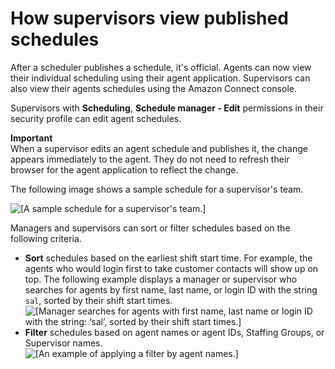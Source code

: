 # How supervisors view published schedules<a name="scheduling-view-schedule-supervisors"></a>

After a scheduler publishes a schedule, it's official\. Agents can now view their individual scheduling using their agent application\. Supervisors can also view their agents schedules using the Amazon Connect console\.

Supervisors with **Scheduling**, **Schedule manager \- Edit** permissions in their security profile can edit agent schedules\.

**Important**  
When a supervisor edits an agent schedule and publishes it, the change appears immediately to the agent\. They do not need to refresh their browser for the agent application to reflect the change\.

The following image shows a sample schedule for a supervisor's team\.

![\[A sample schedule for a supervisor's team.\]](http://docs.aws.amazon.com/connect/latest/adminguide/images/scheduling-view-schedule-supervisors-filter2.png)

Managers and supervisors can sort or filter schedules based on the following criteria\.
+ **Sort** schedules based on the earliest shift start time\. For example, the agents who would login first to take customer contacts will show up on top\. The following example displays a manager or supervisor who searches for agents by first name, last name, or login ID with the string `sal`, sorted by their shift start times\.  
![\[Manager searches for agents with first name, last name or login ID with the string: ‘sal’, sorted by their shift start times.\]](http://docs.aws.amazon.com/connect/latest/adminguide/images/scheduling-view-schedule-supervisors-sort.png)
+ **Filter** schedules based on agent names or agent IDs, Staffing Groups, or Supervisor names\.  
![\[An example of applying a filter by agent names.\]](http://docs.aws.amazon.com/connect/latest/adminguide/images/scheduling-view-schedule-supervisors-filter.png)